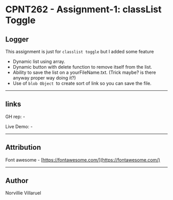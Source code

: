 # CPNT262 - Assignment-1: classList Toggle


## Logger 

This assignment is just for `classlist toggle` but I added some feature

- Dynamic list using array.
- Dynamic button with delete function to remove itself from the list.
- Ability to save the list on a yourFileName.txt. (Trick maybe? is there anyway proper way doing it?)
- Use of `blob Object `to create sort of link so you can save the file.


---
## links
GH rep: - []()

Live Demo: - []()


---
## Attribution
Font awesome - [https://fontawesome.com/](https://fontawesome.com/)

---
## Author
Norvillie Villaruel